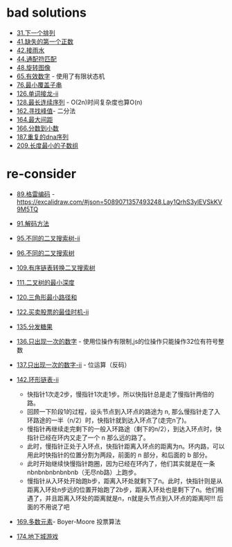 
# bad solutions

- [31.下一个排列](./solutions/31.下一个排列.js)
- [41.缺失的第一个正数](./solutions/41.缺失的第一个正数.js)
- [42.接雨水](./solutions/42.接雨水.js)
- [44.通配符匹配](./solutions/44.通配符匹配.js)
- [48.旋转图像](./solutions/48.旋转图像.js)
- [65.有效数字](./solutions/65.有效数字.js) - 使用了有限状态机
- [76.最小覆盖子串](./solutions/76.最小覆盖子串.js)
- [126.单词接龙-ii](./solutions/126.单词接龙-ii.js)
- [128.最长连续序列](./solutions/128.最长连续序列.js) - O(2n)时间复杂度也算O(n)
- [162.寻找峰值](./solutions/162.寻找峰值.js)- 二分法
- [164.最大间距](./solutions/164.最大间距.js)
- [166.分数到小数](./solutions/166.分数到小数.js)
- [187.重复的dna序列](./solutions/187.重复的dna序列.js)
- [209.长度最小的子数组](./solutions/209.长度最小的子数组.js)

# re-consider

- [89.格雷编码](./solutions/89.格雷编码.js) - https://excalidraw.com/#json=5089071357493248,Lay1QrhS3ylEVSkKV9M5TQ
- [91.解码方法](./solutions/91.解码方法.js)
- [95.不同的二叉搜索树-ii](./solutions/95.不同的二叉搜索树-ii.js)
- [96.不同的二叉搜索树](./solutions/96.不同的二叉搜索树.js)
- [109.有序链表转换二叉搜索树](./solutions/109.有序链表转换二叉搜索树.js)
- [111.二叉树的最小深度](./solutions/111.二叉树的最小深度.js)
- [120.三角形最小路径和](./solutions/120.三角形最小路径和.js)
- [122.买卖股票的最佳时机-ii](./solutions/122.买卖股票的最佳时机-ii.js)
- [135.分发糖果](./solutions/135.分发糖果.js)
- [136.只出现一次的数字](./solutions/136.只出现一次的数字.js) - 使用位操作有限制,js的位操作只能操作32位有符号整数
- [137.只出现一次的数字-ii](./solutions/137.只出现一次的数字-ii.js) - 位运算（反码）
- [142.环形链表-ii](./solutions/142.环形链表-ii.js)

  - 快指针1次走2步，慢指针1次走1步。所以快指针总是走了慢指针两倍的路。
  - 回顾一下阶段1的过程，设头节点到入环点的路途为 n, 那么慢指针走了入环路途的一半（n/2）时，快指针就到达入环点了(走完n了)。
  - 慢指针再继续走完剩下的一般入环路途（剩下的n/2），到达入环点时，快指针已经在环内又走了一个 n 那么远的路了。
  - 此时，慢指针正处于入环点，快指针距离入环点的距离为n。环内路，可以用此时快指针的位置分割为两段，前面的 n 部分，和后面的 b 部分。
  - 此时开始继续快慢指针跑圈，因为已经在环内了，他们其实就是在一条nbnbnbnbnbnbnb（无尽nb路）上跑步。
  - 慢指针从入环处开始跑b步，距离入环处就剩下了n。此时，快指针则是从距离入环处n步远的位置开始跑了2b步，距离入环处也是剩下了n。他们相遇了，并且距离入环处的距离就是n，n就是头节点到入环点的距离阿!!! 后面的不用说了吧
- [169.多数元素](./solutions/169.多数元素.js)- Boyer-Moore 投票算法
- [174.地下城游戏](./solutions/174.地下城游戏.js)
